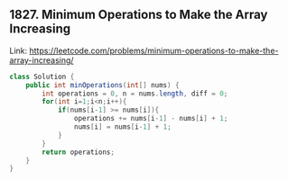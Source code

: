 ## 1827. Minimum Operations to Make the Array Increasing
Link: https://leetcode.com/problems/minimum-operations-to-make-the-array-increasing/

```java
class Solution {
    public int minOperations(int[] nums) {
        int operations = 0, n = nums.length, diff = 0;
        for(int i=1;i<n;i++){
            if(nums[i-1] >= nums[i]){
                operations += nums[i-1] - nums[i] + 1;
                nums[i] = nums[i-1] + 1;                
            }
        }
        return operations;
    }
}

```